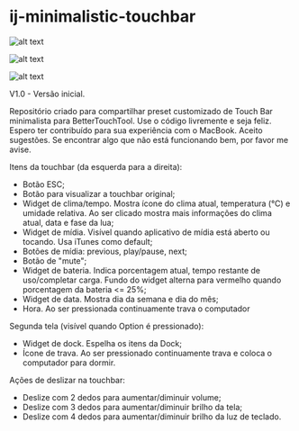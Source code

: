 # ij-minimalistic-touchbar

![alt text](https://i.imgur.com/IRnGsTW.png)

![alt text](https://i.imgur.com/bslnpil.png)

![alt text](https://i.imgur.com/R90DRtB.png)

[comment]: <> (https://imgur.com/a/Fh1VRjX)

V1.0 - Versão inicial.

Repositório criado para compartilhar preset customizado de Touch Bar minimalista para BetterTouchTool.
Use o código livremente e seja feliz. Espero ter contribuído para sua experiência com o MacBook.
Aceito sugestões. Se encontrar algo que não está funcionando bem, por favor me avise.

Itens da touchbar (da esquerda para a direita):
- Botão ESC;
- Botão para visualizar a touchbar original;
- Widget de clima/tempo. Mostra ícone do clima atual, temperatura (°C) e umidade relativa. Ao ser clicado mostra mais informações do clima atual, data e fase da lua;
- Widget de mídia. Visível quando aplicativo de mídia está aberto ou tocando. Usa iTunes como default;
- Botões de mídia: previous, play/pause, next;
- Botão de "mute";
- Widget de bateria. Indica porcentagem atual, tempo restante de uso/completar carga. Fundo do widget alterna para vermelho quando porcentagem da bateria <= 25%;
- Widget de data. Mostra dia da semana e dia do mês;
- Hora. Ao ser pressionada continuamente trava o computador

Segunda tela (visível quando Option é pressionado):
- Widget de dock. Espelha os itens da Dock;
- Ícone de trava. Ao ser pressionado continuamente trava e coloca o computador para dormir.

Ações de deslizar na touchbar:
- Deslize com 2 dedos para aumentar/diminuir volume;
- Deslize com 3 dedos para aumentar/diminuir brilho da tela;
- Deslize com 4 dedos para aumentar/diminuir brilho da luz de teclado.
